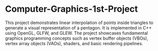 # Computer-Graphics-1st-Project
This project demonstrates linear interpolation of points inside triangles to generate a visual representation of a pentagon. It is implemented in C++ using OpenGL, GLFW, and GLEW. The project showcases fundamental graphics programming concepts such as vertex buffer objects (VBOs), vertex array objects (VAOs), shaders, and basic rendering pipelines.
